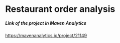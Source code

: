 # Restaurant order analysis

##### Link of the project in Maven Analytics
https://mavenanalytics.io/project/21149
